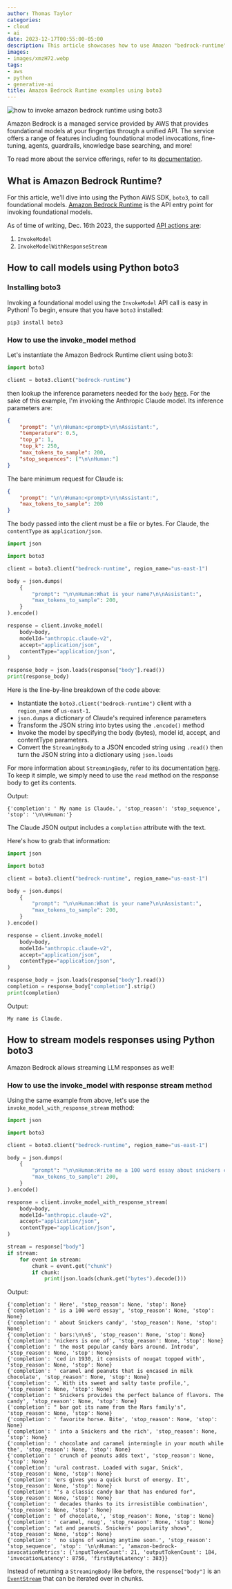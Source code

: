 ```yaml
---
author: Thomas Taylor
categories:
- cloud
- ai
date: 2023-12-17T00:55:00-05:00
description: This article showcases how to use Amazon "bedrock-runtime" with boto3 in Python.
images:
- images/xmzH72.webp
tags:
- aws
- python
- generative-ai
title: Amazon Bedrock Runtime examples using boto3
---
```


![how to invoke amazon bedrock runtime using boto3](images/xmzH72.webp)

Amazon Bedrock is a managed service provided by AWS that provides foundational models at your fingertips through a unified API. The service offers a range of features including foundational model invocations, fine-tuning, agents, guardrails, knowledge base searching, and more!

To read more about the service offerings, refer to its [documentation][1].

## What is Amazon Bedrock Runtime?

For this article, we'll dive into using the Python AWS SDK, `boto3`, to call foundational models. [Amazon Bedrock Runtime][2] is the API entry point for invoking foundational models.

As of time of writing, Dec. 16th 2023, the supported [API actions are][2]:

1. `InvokeModel`
2. `InvokeModelWithResponseStream`

## How to call models using Python boto3

### Installing boto3

Invoking a foundational model using the `InvokeModel` API call is easy in Python! To begin, ensure that you have `boto3` installed:

```shell
pip3 install boto3
```

### How to use the invoke_model method

Let's instantiate the Amazon Bedrock Runtime client using boto3:

```python
import boto3

client = boto3.client("bedrock-runtime")
```

then lookup the inference parameters needed for the `body` [here][3]. For the sake of this example, I'm invoking the Anthropic Claude model. Its inference parameters are:

```json
{
    "prompt": "\n\nHuman:<prompt>\n\nAssistant:",
    "temperature": 0.5,
    "top_p": 1,
    "top_k": 250,
    "max_tokens_to_sample": 200,
    "stop_sequences": ["\n\nHuman:"]
}
```

The bare minimum request for Claude is:

```json
{
    "prompt": "\n\nHuman:<prompt>\n\nAssistant:",
    "max_tokens_to_sample": 200
}
```

The body passed into the client must be a file or bytes. For Claude, the `contentType` as `application/json`.

```python
import json

import boto3

client = boto3.client("bedrock-runtime", region_name="us-east-1")

body = json.dumps(
    {
        "prompt": "\n\nHuman:What is your name?\n\nAssistant:",
        "max_tokens_to_sample": 200,
    }
).encode()

response = client.invoke_model(
    body=body,
    modelId="anthropic.claude-v2",
    accept="application/json",
    contentType="application/json",
)

response_body = json.loads(response["body"].read())
print(response_body)
```

Here is the line-by-line breakdown of the code above:
- Instantiate the `boto3.client("bedrock-runtime")` client with a `region_name` of `us-east-1`.
- `json.dumps` a dictionary of Claude's required inference parameters
- Transform the JSON string into bytes using the `.encode()` method
- Invoke the model by specifying the body (bytes), model id, accept, and contentType parameters.
- Convert the `StreamingBody` to a JSON encoded string using `.read()` then turn the JSON string into a dictionary using `json.loads`

For more information about `StreamingBody`, refer to its documentation [here][4]. To keep it simple, we simply need to use the `read` method on the response body to get its contents.

Output:

```text
{'completion': ' My name is Claude.', 'stop_reason': 'stop_sequence', 'stop': '\n\nHuman:'}
```

The Claude JSON output includes a `completion` attribute with the text.

Here's how to grab that information:

```python
import json

import boto3

client = boto3.client("bedrock-runtime", region_name="us-east-1")

body = json.dumps(
    {
        "prompt": "\n\nHuman:What is your name?\n\nAssistant:",
        "max_tokens_to_sample": 200,
    }
).encode()

response = client.invoke_model(
    body=body,
    modelId="anthropic.claude-v2",
    accept="application/json",
    contentType="application/json",
)

response_body = json.loads(response["body"].read())
completion = response_body["completion"].strip()
print(completion)
```

Output:

```text
My name is Claude.
```

## How to stream models responses using Python boto3

Amazon Bedrock allows streaming LLM responses as well!

### How to use the invoke_model with response stream method

Using the same example from above, let's use the `invoke_model_with_response_stream` method:

```python
import json

import boto3

client = boto3.client("bedrock-runtime", region_name="us-east-1")

body = json.dumps(
    {
        "prompt": "\n\nHuman:Write me a 100 word essay about snickers candy bars\n\nAssistant:",
        "max_tokens_to_sample": 200,
    }
).encode()

response = client.invoke_model_with_response_stream(
    body=body,
    modelId="anthropic.claude-v2",
    accept="application/json",
    contentType="application/json",
)

stream = response["body"]
if stream:
    for event in stream:
        chunk = event.get("chunk")
        if chunk:
            print(json.loads(chunk.get("bytes").decode()))
```

Output:

```text
{'completion': ' Here', 'stop_reason': None, 'stop': None}
{'completion': ' is a 100 word essay', 'stop_reason': None, 'stop': None}
{'completion': ' about Snickers candy', 'stop_reason': None, 'stop': None}
{'completion': ' bars:\n\nS', 'stop_reason': None, 'stop': None}
{'completion': 'nickers is one of', 'stop_reason': None, 'stop': None}
{'completion': ' the most popular candy bars around. Introdu', 'stop_reason': None, 'stop': None}
{'completion': 'ced in 1930, it consists of nougat topped with', 'stop_reason': None, 'stop': None}
{'completion': ' caramel and peanuts that is encased in milk chocolate', 'stop_reason': None, 'stop': None}
{'completion': '. With its sweet and salty taste profile,', 'stop_reason': None, 'stop': None}
{'completion': ' Snickers provides the perfect balance of flavors. The candy', 'stop_reason': None, 'stop': None}
{'completion': " bar got its name from the Mars family's", 'stop_reason': None, 'stop': None}
{'completion': ' favorite horse. Bite', 'stop_reason': None, 'stop': None}
{'completion': ' into a Snickers and the rich', 'stop_reason': None, 'stop': None}
{'completion': ' chocolate and caramel intermingle in your mouth while the', 'stop_reason': None, 'stop': None}
{'completion': ' crunch of peanuts adds text', 'stop_reason': None, 'stop': None}
{'completion': 'ural contrast. Loaded with sugar, Snick', 'stop_reason': None, 'stop': None}
{'completion': 'ers gives you a quick burst of energy. It', 'stop_reason': None, 'stop': None}
{'completion': "'s a classic candy bar that has endured for", 'stop_reason': None, 'stop': None}
{'completion': ' decades thanks to its irresistible combination', 'stop_reason': None, 'stop': None}
{'completion': ' of chocolate,', 'stop_reason': None, 'stop': None}
{'completion': ' caramel, noug', 'stop_reason': None, 'stop': None}
{'completion': "at and peanuts. Snickers' popularity shows", 'stop_reason': None, 'stop': None}
{'completion': ' no signs of waning anytime soon.', 'stop_reason': 'stop_sequence', 'stop': '\n\nHuman:', 'amazon-bedrock-invocationMetrics': {'inputTokenCount': 21, 'outputTokenCount': 184, 'invocationLatency': 8756, 'firstByteLatency': 383}}
```

Instead of returning a `StreamingBody` like before, the `response["body"]` is an [`EventStream`][5] that can be iterated over in chunks.

[1]: https://docs.aws.amazon.com/bedrock/latest/userguide/what-is-bedrock.html
[2]: https://docs.aws.amazon.com/bedrock/latest/APIReference/API_Operations_Amazon_Bedrock_Runtime.html
[3]: https://docs.aws.amazon.com/bedrock/latest/userguide/model-parameters.html
[4]: https://botocore.amazonaws.com/v1/documentation/api/latest/reference/response.html#botocore.response.StreamingBody.read
[5]: https://botocore.amazonaws.com/v1/documentation/api/latest/reference/eventstream.html
